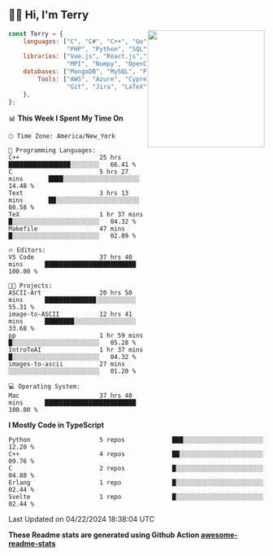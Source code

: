 <h2>👋🏻 Hi, I'm Terry</h2>

<img align='right' src="https://media.giphy.com/media/fkZukR450RQ1qnGaq9/giphy.gif" width="230">

```javascript
const Terry = {
    languages: ["C", "C#", "C++", "Go", "Java", "Javascript",
                "PHP", "Python", "SQL", "Typescript"],
    libraries: ["Vue.js", "React.js","Node.js", "Express.js","Next.js",
                "MPI", "Numpy", "OpenCV", "CUDA", "JUnit"],
    databases: ["MongoDB", "MySQL", "PostgreSQL"],
        Tools: ["AWS", "Azure", "Cypress", "Docker🐳", "Figma", "Firebase",
                "Git", "Jira", "LaTeX", "Playwright", "Postman"],
    },
};
```
<!--START_SECTION:waka-->
📊 **This Week I Spent My Time On** 

```text
🕑︎ Time Zone: America/New_York

💬 Programming Languages: 
C++                      25 hrs              █████████████████░░░░░░░░   66.41 % 
C                        5 hrs 27 mins       ████░░░░░░░░░░░░░░░░░░░░░   14.48 % 
Text                     3 hrs 13 mins       ██░░░░░░░░░░░░░░░░░░░░░░░   08.58 % 
TeX                      1 hr 37 mins        █░░░░░░░░░░░░░░░░░░░░░░░░   04.32 % 
Makefile                 47 mins             █░░░░░░░░░░░░░░░░░░░░░░░░   02.09 % 

🔥 Editors: 
VS Code                  37 hrs 40 mins      █████████████████████████   100.00 % 

🐱‍💻 Projects: 
ASCII-Art                20 hrs 50 mins      ██████████████░░░░░░░░░░░   55.31 % 
image-to-ASCII           12 hrs 41 mins      ████████░░░░░░░░░░░░░░░░░   33.68 % 
pp                       1 hr 59 mins        █░░░░░░░░░░░░░░░░░░░░░░░░   05.28 % 
IntroToAI                1 hr 37 mins        █░░░░░░░░░░░░░░░░░░░░░░░░   04.32 % 
images-to-ascii          27 mins             ░░░░░░░░░░░░░░░░░░░░░░░░░   01.20 % 

💻 Operating System: 
Mac                      37 hrs 40 mins      █████████████████████████   100.00 % 
```

**I Mostly Code in TypeScript** 

```text
Python                   5 repos             ███░░░░░░░░░░░░░░░░░░░░░░   12.20 % 
C++                      4 repos             ██░░░░░░░░░░░░░░░░░░░░░░░   09.76 % 
C                        2 repos             █░░░░░░░░░░░░░░░░░░░░░░░░   04.88 % 
Erlang                   1 repo              █░░░░░░░░░░░░░░░░░░░░░░░░   02.44 % 
Svelte                   1 repo              █░░░░░░░░░░░░░░░░░░░░░░░░   02.44 % 
```




 Last Updated on 04/22/2024 18:38:04 UTC
<!--END_SECTION:waka-->

**These Readme stats are generated using Github Action [awesome-readme-stats](https://github.com/anmol098/waka-readme-stats)**
